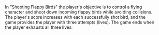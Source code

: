 In "Shooting Flappy Birds" the player's objective is to control a flying character and shoot down incoming flappy birds while avoiding 
collisions. The player's score increases with each successfully shot bird, and the game provides the player with three attempts (lives). 
The game ends when the player exhausts all three lives.

